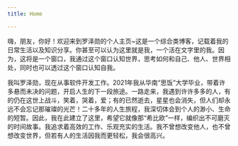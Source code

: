 ```yaml
---
title: Home

---
```

嗨，朋友，你好！欢迎来到罗泽勋的个人主页~这是一个综合类博客，记载着我的日常生活以及知识分享。你甚至可以认为这里就是我，一个活在文字里的我。因为，这将是一个窗口，我通过这个窗口认知世界，思考如何和自己、他人、世界相处，同时也可以透过这个窗口认知自我。

我叫罗泽勋，现在从事软件开发工作。2021年我从华南“思饭”大学毕业，带着许多悬而未决的问题，开启人生的下一段旅途。一路走来，我遇到许许多多的人，有的仍在这世上战斗，笑着，哭着，爱；有的已然逝去，星星也会消失，但人们却永远不会忘记那璀璨的光芒！二十多年的人生旅程，我深切体会到个人的渺小、生命的短暂。因此，我在此建立了这里，希望它就像那“希比欧”一样，编织出不可磨灭的时间故事。我追求着高效的工作、乐观充实的生活。我不曾想改变他人，也不曾想改变世界，但若有人的生活因我而更轻松，我会很高兴。
